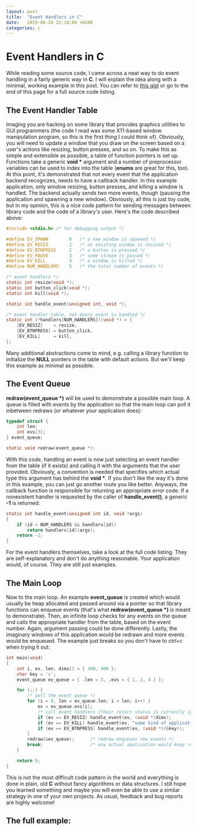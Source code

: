 ```yaml
---
layout: post
title:  "Event Handlers in C"
date:   2019-06-26 22:18:00 +0200
categories: c
---
```


# Event Handlers in C
While reading some source code, I came across a neat way to do event handling in a fairly generic way in **C**. I will explain the idea along with a minimal, working example in this post. You can refer to [this gist](https://gist.github.com/DanielSchuette/fc0fe0214c55668743b71a5317b1e7f2) or go to the end of this page for a full source code listing.

## The Event Handler Table
Imaging you are hacking on some library that provides graphics utilities to GUI programmers (the code I read was some X11-based window manipulation program, so this is the first thing I could think of). Obviously, you will need to update a window that you draw on the screen based on a user's actions like resizing, button presses, and so on. To make this as simple and extensible as possible, a table of function pointers is set up. Functions take a generic **void \*** argument and a number of preprocessor variables can be used to index into the table (**enums** are great for this, too). At this point, it's demonstrated that not every event that the application backend recognizes, needs to have a callback handler. In this example application, only window resizing, button presses, and killing a window is handled. The backend actually sends two more events, though (pausing the application and spawning a new window). Obviously, all this is just toy code, but in my opinion, this is a nice code pattern for sending messages between library code and the code of a library's user. Here's the code described above:

```c
#include <stdio.h> /* for debugging output */

#define EV_SPAWN        0   /* a new window is spawned */
#define EV_RESIZ        1   /* an existing window is resized */
#define EV_BTNPRESS     2   /* a button is pressed */
#define EV_PAUSE        3   /* some stream is paused */
#define EV_KILL         4   /* a window is killed */
#define NUM_HANDLERS    5   /* the total number of events */

/* event handlers */
static int resize(void *);
static int button_click(void *);
static int kill(void *);

static int handle_event(unsigned int, void *);

/* event handler table, not every event is handled */
static int (*handlers[NUM_HANDLERS])(void *) = {
    [EV_RESIZ]    = resize,
    [EV_BTNPRESS] = button_click,
    [EV_KILL]     = kill,
};
```
Many additional abstractions come to mind, e.g. calling a library function to initialize the **NULL** pointers in the table with default actions. But we'll keep this example as minimal as possible.

## The Event Queue
**redraw(event_queue \*)** will be used to demonstrate a possible main loop. A queue is filled with events by the application so that the main loop can poll it inbetween redraws (or whatever your application does):

```c
typedef struct {
    int len;
    int evs[3];
} event_queue;

static void redraw(event_queue *);
```

With this code, handling an event is now just selecting an event handler from the table (if it exists) and calling it with the arguments that the user provided. Obviously, a convention is needed that specifies which actual type this argument has behind the **void \***. If you don't like the way it's done in this example, you can just go another route you like better. Anyways, the callback function is responsible for returning an appropriate error code. If a nonexistent handler is requested by the caller of **handle_event()**, a generic **-1** is returned:

```c
static int handle_event(unsigned int id, void *args)
{
    if (id < NUM_HANDLERS && handlers[id])
        return handlers[id](args);
    return -1;
}
```

For the event handlers themselves, take a look at the full code listing. They are self-explanatory and don't do anything reasonable. Your application would, of course. They are still just examples.

## The Main Loop
Now to the main loop. An example **event_queue** is created which would usually be heap allocated and passed around via a pointer so that library functions can enqueue events (that's what **redraw(event_queue \*)** is meant to demonstrate). Then, an infinite loop checks for any events on the queue and calls the appropriate handler from the table, based on the event number. Again, argument passing could be done differently. Lastly, the imaginary windows of this application would be redrawn and more events would be enqueued. The example just breaks so you don't have to *ctrl+c* when trying it out:

```c
int main(void)
{
    int i, ev, len, dims[] = { 300, 400 };
    char key = 'c';
    event_queue ev_queue = { .len = 3, .evs = { 1, 2, 4 } };

    for (;;) {
        /* poll the event queue */
        for (i = 0, len = ev_queue.len; i < len; i++) {
            ev = ev_queue.evs[i];
            /* call event handlers (their return status is currently ignored) */
            if (ev == EV_RESIZ) handle_event(ev, (void *)dims);
            if (ev == EV_KILL) handle_event(ev, "some kind of application");
            if (ev == EV_BTNPRESS) handle_event(ev, (void *)(&key));
        }
        redraw(&ev_queue);      /* redraw enqueues new events */
        break;                  /* any actual application would keep running */
    }

    return 0;
}
```
This is not the most difficult code pattern in the world and everything is done in plain, old **C** without fancy algorithms or data structures. I still hope you learned something and maybe you will even be able to use a similar strategy in one of your own projects. As usual, feedback and bug reports are highly welcome!

## The full example:
<style>
/* make gist look nicer, this really only works when put in manually,
 * probably because of remote theme...
 */
/* body, line numbers, Code, Comments */
.gist-data tbody {
    background-color: Black;
}
.gist-data tbody td:nth-of-type(1) {
    color: #2B91AF !important;
}
.gist-data tbody td:nth-of-type(2){
    color: #FFFFFF !important;
}
.pl-c {
    color: #57A64A !important;
}

/* Function, Function Name, Function Method */
.pl-k, tbody tr:first-child .blob-code, tbody tr:last-child .blob-code {
    color: #569CD6 !important;
}
.pl-en {
    color: #FFFFFF !important;
}
.pl-c1 {
    color: #FFFFFF !important;
}
/* strings, quotes around strings */
.pl-s {
    color: #D69D85 !important;
}
.pl-pds {
    color: #D69D85 !important;
}

/* gist meta*/
.gist-meta {
    display: none !important;
}
</style>
<script src="https://gist.github.com/DanielSchuette/fc0fe0214c55668743b71a5317b1e7f2.js"></script>
